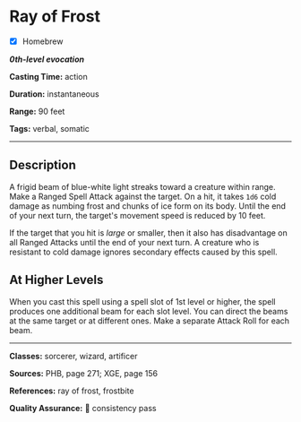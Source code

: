 # Ray of Frost

- [x] Homebrew

***0th-level evocation***

**Casting Time:** action

**Duration:** instantaneous

**Range:** 90 feet

**Tags:** verbal, somatic

---

## Description
A frigid beam of blue-white light streaks toward a creature within range.
Make a Ranged Spell Attack against the target.
On a hit, it takes `1d6` cold damage as numbing frost and chunks of ice form on its body.
Until the end of your next turn, the target's movement speed is reduced by 10 feet.

If the target that you hit is *large* or smaller, then it also has disadvantage on all Ranged Attacks until the end of your next turn.
A creature who is resistant to cold damage ignores secondary effects caused by this spell.

## At Higher Levels
When you cast this spell using a spell slot of 1st level or higher, the spell produces one additional beam for each slot level.
You can direct the beams at the same target or at different ones.
Make a separate Attack Roll for each beam.

---

**Classes:** sorcerer, wizard, artificer

**Sources:** PHB, page 271; XGE, page 156

**References:** ray of frost, frostbite

**Quality Assurance:** :star2: consistency pass
